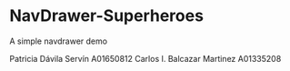 # NavDrawer-Superheroes
A simple navdrawer demo

Patricia Dávila Servín      A01650812
Carlos I. Balcazar Martinez A01335208 
